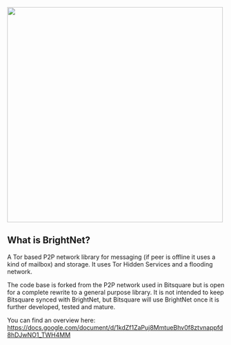 <img src="http://nucleo.io/images/future.png" width="500"/>


What is BrightNet?
------------------

A Tor based P2P network library for messaging (if peer is offline it uses a kind of mailbox) and storage.
It uses Tor Hidden Services and a flooding network.  

The code base is forked from the P2P network used in Bitsquare but is open for a complete rewrite to a general 
purpose library. 
It is not intended to keep Bitsquare synced with BrightNet, but Bitsquare will use BrightNet once it is further developed, tested and mature.

You can find an overview here:
https://docs.google.com/document/d/1kdZf1ZaPuj8MmtueBhv0f8ztvnappfd8hDJwNO1_TWH4MM